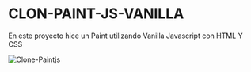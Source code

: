 # CLON-PAINT-JS-VANILLA

En este proyecto hice un Paint utilizando Vanilla Javascript con HTML Y CSS

![Clone-Paintjs](https://github.com/user-attachments/assets/1dc407e3-c5c3-424c-91c4-3723a8c10fbe)
